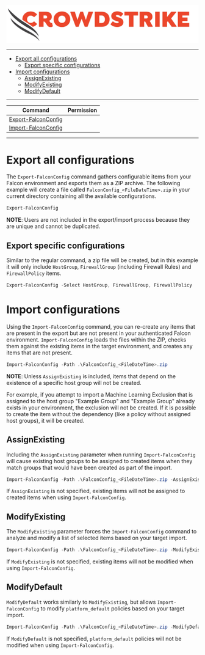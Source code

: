 ![CrowdStrike Falcon](https://raw.githubusercontent.com/CrowdStrike/falconpy/main/docs/asset/cs-logo.png)
***
- [Export all configurations](#export-all-configurations)
    - [Export specific configurations](#export-specific-configurations)
- [Import configurations](#import-configurations)
    - [AssignExisting](#assignexisting)
    - [ModifyExisting](#modifyexisting)
    - [ModifyDefault](#modifydefault)
***
|Command|Permission|
|-------|----------|
|[Export-FalconConfig](#export-all-configurations)||
|[Import-FalconConfig](#import-configurations)||
***
# Export all configurations
The `Export-FalconConfig` command gathers configurable items from your Falcon environment and exports them as a
ZIP archive. The following example will create a file called `FalconConfig_<FileDateTime>.zip` in your current
directory containing all the available configurations.
```powershell
Export-FalconConfig
```
**NOTE**: Users are not included in the export/import process because they are unique and cannot be duplicated.
## Export specific configurations
Similar to the regular command, a zip file will be created, but in this example it will only include `HostGroup`,
`FirewallGroup` (including Firewall Rules) and `FirewallPolicy` items.
```powershell
Export-FalconConfig -Select HostGroup, FirewallGroup, FirewallPolicy
```
# Import configurations
Using the `Import-FalconConfig` command, you can re-create any items that are present in the export but are not
present in your authenticated Falcon environment. `Import-FalconConfig` loads the files within the ZIP, checks
them against the existing items in the target environment, and creates any items that are not present.
```powershell
Import-FalconConfig -Path .\FalconConfig_<FileDateTime>.zip
```
**NOTE**: Unless `AssignExisting` is included, items that depend on the existence of a specific host group will
not be created.

For example, if you attempt to import a Machine Learning Exclusion that is assigned to the host group "Example
Group" and "Example Group" already exists in your environment, the exclusion will not be created. If it is
possible to create the item without the dependency \(like a policy without assigned host groups\), it
will be created.

## AssignExisting
Including the `AssignExisting` parameter when running `Import-FalconConfig` will cause existing host groups to
be assigned to created items when they match groups that would have been created as part of the import.
```powershell
Import-FalconConfig -Path .\FalconConfig_<FileDateTime>.zip -AssignExisting
```
If `AssignExisting` is not specified, existing items will not be assigned to created items when using
`Import-FalconConfig`.
## ModifyExisting
The `ModifyExisting` parameter forces the `Import-FalconConfig` command to analyze and modify a list of selected
items based on your target import.
```powershell
Import-FalconConfig -Path .\FalconConfig_<FileDateTime>.zip -ModifyExisting PreventionPolicy, SensorUpdatePolicy
```
If `ModifyExisting` is not specified, existing items will not be modified when using `Import-FalconConfig`.
## ModifyDefault
`ModifyDefault` works similarly to `ModifyExisting`, but allows `Import-FalconConfig` to modify
`platform_default` policies based on your target import.
```powershell
Import-FalconConfig -Path .\FalconConfig_<FileDateTime>.zip -ModifyDefault PreventionPolicy
```
If `ModifyDefault` is not specified, `platform_default` policies will not be modified when using
`Import-FalconConfig`.